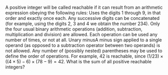 A positive integer will be called reachable if it can result from an arithmetic expression obeying the following rules:
Uses the digits $1$ through $9$, in that order and exactly once each.
Any successive digits can be concatenated (for example, using the digits $2$, $3$ and $4$ we obtain the number $234$).
Only the four usual binary arithmetic operations (addition, subtraction, multiplication and division) are allowed.
Each operation can be used any number of times, or not at all.
Unary minusA minus sign applied to a single operand (as opposed to a subtraction operator between two operands) is not allowed.
Any number of (possibly nested) parentheses may be used to define the order of operations.
For example, $42$ is reachable, since $(1 / 23) \times ((4 \times 5) - 6) \times (78 - 9) = 42$.
What is the sum of all positive reachable integers?